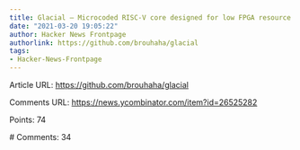 ```yaml
---
title: Glacial – Microcoded RISC-V core designed for low FPGA resource utilization
date: "2021-03-20 19:05:22"
author: Hacker News Frontpage
authorlink: https://github.com/brouhaha/glacial
tags:
- Hacker-News-Frontpage
---
```


<p>Article URL: <a href="https://github.com/brouhaha/glacial">https://github.com/brouhaha/glacial</a></p>
<p>Comments URL: <a href="https://news.ycombinator.com/item?id=26525282">https://news.ycombinator.com/item?id=26525282</a></p>
<p>Points: 74</p>
<p># Comments: 34</p>
